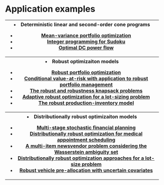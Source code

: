 <script src="https://cdn.mathjax.org/mathjax/latest/MathJax.js?config=TeX-AMS-MML_HTMLorMML" type="text/javascript"></script>

# Application examples

<table>
<th><toc>
<li> Deterministic linear and second-order cone programs</li>
<ul class="a">
  <li> <a href="example_mv_portfolio">Mean-variance portfolio optimization</a> </li>
  <li> <a href="example_sudoku">Integer programming for Sudoku</a> </li>
  <li> <a href="example_opf">Optimal DC power flow</a> </li>
</ul>
</toc></th>

<tr><th><toc>
<li> Robust optimizaiton models </li>
<ul class="a">
  <li> <a href="example_ro_portfolio">Robust portfolio optimization </a></li>
  <li> <a href="example_ro_cvar_portfolio">Conditional value-at-risk with application to robust portfolio management </a></li>
  <li> <a href="example_ro_knapsack">The robust and robustness knapsack problems </a></li>
  <li> <a href="example_ls">Adaptive robust optimization for a lot-sizing problem </a></li>
  <li> <a href="example_ro_inv">The robust production-inventory model </a></li>
</ul>
</toc></th></tr>

<tr><th><toc>
<li> Distributionally robust optimizaiton models </li>
<ul class="a">
  <li> <a href="example_dro_finpl">Multi-stage stochastic financial planning </a></li>
  <li> <a href="example_dro_mas">Distributionally robust optimization for medical appointment scheduling </a></li>
  <li> <a href="example_dro_nv">A multi-item newsvendor problem considering the Wasserstein ambiguity set </a></li>
  <li> <a href="example_dro_ls">Distributionally robust optimization approaches for a lot-size problem </a></li>
  <li> <a href="example_dro_vehicle">Robust vehicle pre-allocation with uncertain covariates</a></li>
</ul>
</toc></th></tr>
</table>
